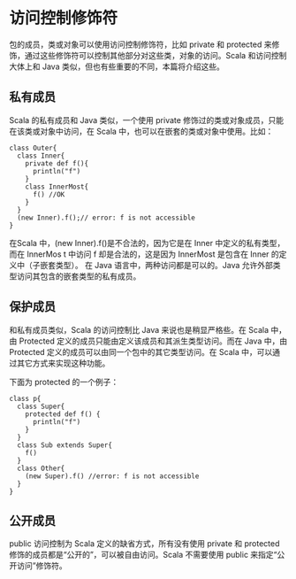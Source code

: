 # 访问控制修饰符 #

包的成员，类或对象可以使用访问控制修饰符，比如 private 和 protected 来修饰，通过这些修饰符可以控制其他部分对这些类，对象的访问。Scala 和访问控制大体上和 Java 类似，但也有些重要的不同，本篇将介绍这些。

## 私有成员 ##

Scala 的私有成员和 Java 类似，一个使用 private 修饰过的类或对象成员，只能在该类或对象中访问，在 Scala 中，也可以在嵌套的类或对象中使用。比如：

```
class Outer{
  class Inner{
    private def f(){
      println("f")
    }
    class InnerMost{
      f() //OK
    }
  }
  (new Inner).f();// error: f is not accessible
}
```

在Scala 中，(new Inner).f()是不合法的，因为它是在 Inner 中定义的私有类型，而在 InnerMos t 中访问 f 却是合法的，这是因为 InnerMost 是包含在 Inner 的定义中（子嵌套类型）。 在 Java 语言中，两种访问都是可以的。Java 允许外部类型访问其包含的嵌套类型的私有成员。

## 保护成员 ##

和私有成员类似，Scala 的访问控制比 Java 来说也是稍显严格些。在 Scala 中，由 Protected 定义的成员只能由定义该成员和其派生类型访问。而在 Java 中，由 Protected 定义的成员可以由同一个包中的其它类型访问。在 Scala 中，可以通过其它方式来实现这种功能。

下面为 protected 的一个例子：

```
class p{
  class Super{
    protected def f() {
      println("f")
    }
  }
  class Sub extends Super{
    f()
  }
  class Other{
    (new Super).f() //error: f is not accessible
  }
}
```

## 公开成员 ##

public 访问控制为 Scala 定义的缺省方式，所有没有使用 private 和 protected 修饰的成员都是“公开的”，可以被自由访问。Scala 不需要使用 public 来指定“公开访问”修饰符。
